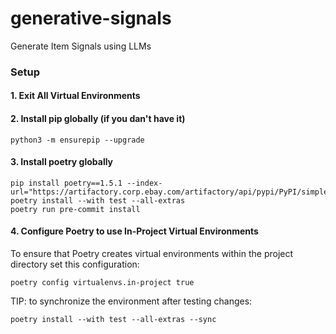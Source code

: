 # generative-signals
Generate Item Signals using LLMs


### Setup
#### 1. Exit All Virtual Environments
#### 2. Install pip globally (if you dan't have it)
```shell
python3 -m ensurepip --upgrade
```
#### 3. Install poetry globally
```shell
pip install poetry==1.5.1 --index-url="https://artifactory.corp.ebay.com/artifactory/api/pypi/PyPI/simple"
poetry install --with test --all-extras
poetry run pre-commit install
```
#### 4. Configure Poetry to use In-Project Virtual Environments
To ensure that Poetry creates virtual environments within the project directory set this configuration:
```shell
poetry config virtualenvs.in-project true
```
TIP: to synchronize the environment after testing changes:
```shell
poetry install --with test --all-extras --sync
```